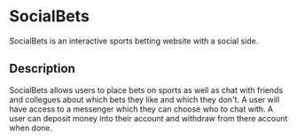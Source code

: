 # SocialBets
SocialBets is an interactive sports betting website with a social side.

## Description
SocialBets allows users to place bets on sports as well as chat with friends and collegues about which bets they like and which they don't. A user will have access to a messenger which they can choose who to chat with. A user can deposit money into their account and withdraw from there account when done.
